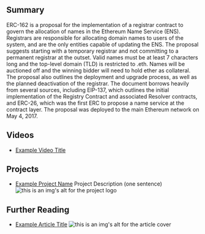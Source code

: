 ## Summary

ERC-162 is a proposal for the implementation of a registrar contract to govern the allocation of names in the Ethereum Name Service (ENS). Registrars are responsible for allocating domain names to users of the system, and are the only entities capable of updating the ENS. The proposal suggests starting with a temporary registrar and not committing to a permanent registrar at the outset. Valid names must be at least 7 characters long and the top-level domain (TLD) is restricted to .eth. Names will be auctioned off and the winning bidder will need to hold ether as collateral. The proposal also outlines the deployment and upgrade process, as well as the planned deactivation of the registrar. The document borrows heavily from several sources, including EIP-137, which outlines the initial implementation of the Registry Contract and associated Resolver contracts, and ERC-26, which was the first ERC to propose a name service at the contract layer. The proposal was deployed to the main Ethereum network on May 4, 2017.

## Videos

- [Example Video Title](https://www.youtube.com/watch?v=TDGq4aeevgY)

## Projects

- [Example Project Name](https://xxxx.xxx/xxxxx) Project Description (one sentence) ![this is an img's alt for the project logo](https://xxxx.xxx/project-logo.xxx)

## Further Reading

- [Example Article Title](https://xxxx.xxx/xxxxx) ![this is an img's alt for the article cover](https://xxxx.xxx/article-cover.xxx)

